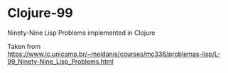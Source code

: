 # Clojure-99
Ninety-Nine Lisp Problems implemented in Clojure

Taken from https://www.ic.unicamp.br/~meidanis/courses/mc336/problemas-lisp/L-99_Ninety-Nine_Lisp_Problems.html

